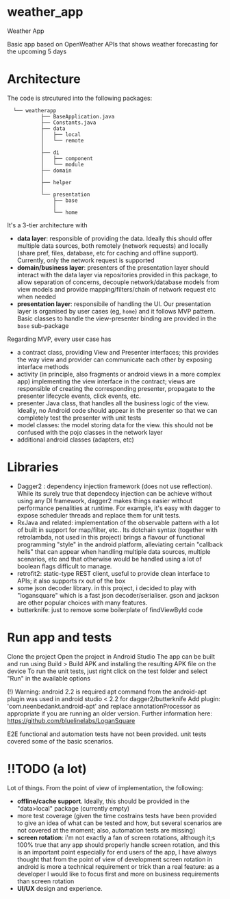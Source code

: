 # weather_app
Weather App

Basic app based on OpenWeather APIs that shows weather forecasting for the upcoming 5 days

# Architecture

The code is strcutured into the following packages:
```
  └── weatherapp
           ├── BaseApplication.java
           ├── Constants.java
           ├── data
           │   ├── local
           │   └── remote
           │   
           ├── di
           │   ├── component
           │   └── module
           ├── domain
           │   
           ├── helper
           │   
           └── presentation
               ├── base
               │   
               └── home
```

It's a 3-tier architecture with
* **data layer**: responsible of providing the data. Ideally this should offer multiple data sources, both remotely (network requests) and locally (share pref, files, database, etc for caching and offline support). Currently, only the network request is supported
* **domain/business layer**: presenters of the presentation layer should interact with the data layer via repositories provided in this package, to allow separation of concerns, decouple network/database models from view models and provide mapping/filters/chain of network request etc when needed
* **presentation layer**: responsibile of handling the UI. Our presentation layer is organised by user cases (eg, `home`) and it follows MVP pattern. Basic classes to handle the view-presenter binding are provided in the `base` sub-package

Regarding MVP, every user case has
* a contract class, providing View and Presenter interfaces; this provides the way view and provider can communicate each other by exposing interface methods
* activity (in principle, also fragments or android views in a more complex app) implementing the view interface in the contract; views are responsible of creating the corresponding presenter, propagate to the presenter lifecycle events, click events, etc. 
* presenter Java class, that handles all the business logic of the view. Ideally, no Android code should appear in the presenter so that we can completely test the presenter with unit tests 
* model classes: the model storing data for the view. this should not be confused with the pojo classes in the network layer
* additional android classes (adapters, etc)

# Libraries

* Dagger2 : dependency injection framework (does not use reflection). While its surely true that dependecy injection can be achieve without using any DI framework, dagger2 makes things easier without performance penalities at runtime. For example, it's easy with dagger to expose scheduler threads and replace them for unit tests. 
* RxJava and related: implementation of the observable pattern with a lot of built in support for map/filter, etc.. Its dotchain syntax (together with retrolambda, not used in this project) brings a flavour of functional programming "style" in the android platform, alleviating certain "callback hells" that can appear when handling multiple data sources, multiple scenarios, etc and that otherwise would be handled using a lot of boolean flags difficult to manage. 
* retrofit2: static-type REST client, useful to provide clean interface to APIs; it also supports rx out of the box
* some json decoder library. in this project, i decided to play with "logansquare" which is a fast json decoder/serialiser. gson and jackson are other popular choices with many features. 
* butterknife: just to remove some boilerplate of findViewById code


# Run app and tests

Clone the project
Open the project in Android Studio
The app can be built and run using Build > Build APK and installing the resulting APK file on the device
To run the unit tests, just right click on the test folder and select "Run" in the available options

(!) Warning: android 2.2 is required
apt command  from the android-apt plugin was used in android studio < 2.2 for dagger2/butterknife
Add plugin: 'com.neenbedankt.android-apt' and replace annotationProcessor as appropriate if you are running an older version.
Further information here: https://github.com/bluelinelabs/LoganSquare

E2E functional and automation tests have not been provided. unit tests covered some of the basic scenarios. 

# !!TODO (a lot)

Lot of things. From the point of view of implementation, the following:
* **offline/cache support**. Ideally, this should be provided in the "data>local" package (currently empty)
* more test coverage (given the time costrains tests have been provided to give an idea of what can be tested and how, but several scenarios are not covered at the moment; also, automation tests are missing)
* **screen rotation**: i'm not exactly a fan of screen rotations, although it;s 100% true that any app should properly handle screen rotation, and this is an important point especially for end users of the app, I have always thought that from the point of view of development screen rotation in android is more a technical requirement or trick than a real feature: as a developer I would like to focus first and more on business requirements than screen rotation
* **UI/UX** design and experience.



